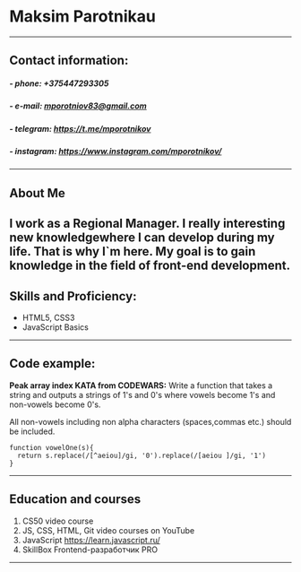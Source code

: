 # Maksim Parotnikau
---
## Contact information:
##### - phone: +375447293305
##### - e-mail: mporotniov83@gmail.com
##### - telegram: https://t.me/mporotnikov
##### - instagram: https://www.instagram.com/mporotnikov/
---
## About Me
I work as a Regional Manager.  I really interesting new knowledgewhere I can develop during my life. That is why I`m here. My goal is to gain knowledge in the field of front-end development.
---
## Skills and Proficiency:
- HTML5, CSS3
- JavaScript Basics

---
## Code example:
**Peak array index KATA from CODEWARS:** 
Write a function that takes a string and outputs a strings of 1's and 0's where vowels become 1's and non-vowels become 0's.

All non-vowels including non alpha characters (spaces,commas etc.) should be included.
```
function vowelOne(s){
  return s.replace(/[^aeiou]/gi, '0').replace(/[aeiou ]/gi, '1')
}
```
---
## Education and courses
1. CS50 video course
2. JS, CSS, HTML, Git video courses on YouTube 
3. JavaScript https://learn.javascript.ru/
4. SkillBox Frontend-разработчик PRO

---


